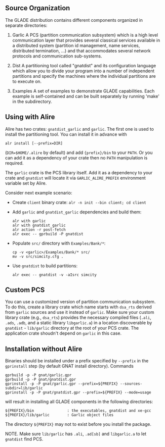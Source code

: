 Source Organization
-------------------

The GLADE distribution contains different components organized
in separate directories:

  1. Garlic
     A PCS (partition communication subsystem) which is a high level
     communication layer that provides several classical services
     available in a distributed system (partition id management, name
     services, distributed termination, ...) and that accommodates
     several network protocols and communication sub-systems.

  2. Dist
     A partitioning tool called "gnatdist" and its configuration
     language which allow you to divide your program into a number of
     independent partitions and specify the machines where the
     individual partitions are to execute on.

  4. Examples
     A set of examples to demonstrate GLADE capabilities. Each example
     is self-contained and can be built separately by running 'make'
     in the subdirectory.
 
Using with Alire
----------------

Alire has two crates: `gnatdist_garlic` and `garlic`.
The first one is used to install the partitioning tool.
You can install it in advance with 

```shell
alr install [--prefix=DIR]
```

(`DIR=$HOME/.alire` by default) and add `{prefix}/bin` to your `PATH`.
Or you can add it as a dependency of your crate then no `PATH`
manipulation is required.

The `garlic` crate is the PCS library itself. Add it as a dependency
to your crate and `gnatdist` will locate it via `GARLIC_ALIRE_PREFIX`
environment variable set by Alire.

Consider next example scenario:

* Create `client` binary crate: `alr -n init --bin client; cd client`

* Add `garlic` and `gnatdist_garlic` dependencies and build them:
  ```shell
  alr with garlic
  alr with gnatdist_garlic
  alr action -r post-fetch
  alr exec -- gprbuild -P gnatdist
  ```

* Populate `src/` directory with `Examples/Bank/*`:
  ```shell
  cp -v <garlic>/Examples/Bank/* src/
  mv -v src/simcity.cfg .
  ```

* Use `gnatdist` to build partitions:
  ```shell
  alr exec -- gnatdist -v -aIsrc simcity
  ```

## Custom PCS

You can use a customized version of partition communication subsystem.
To do this, create a library crate which name starts with `dsa_rts`
derived from `garlic` sources and use it instead of `garlic`. Make sure
your custom library crate (e.g., `dsa_rts`) provides the necessary compiled
files (`.ali`, `.ads`, `.adb`, and a static library `libgarlic.a`)
in a location discoverable by `gnatdist` - `lib/garlic` directory at the root
of your PCS crate. The application crate shoudn't depend on `garlic` in this
case.


Installation without Alire
--------------------------

Binaries should be installed under a prefix specified by `--prefix` in
the `gprinstall` step (by default GNAT install directory). Commands

    gprbuild -p -P gnat/garlic.gpr
    gprbuild -p -P gnat/gnatdist.gpr
    gprinstall -p -P gnat/garlic.gpr --prefix=${PREFIX} --sources-subdir=lib/garlic
    gprinstall -p -P gnat/gnatdist.gpr --prefix=${PREFIX} --mode=usage

will result in installing all GLADE components in the following
directories:

    ${PREFIX}/bin               : the executables, gnatdist and xe-gcc
    ${PREFIX}/lib/garlic        : Garlic object files

The directory `${PREFIX}` may not to exist before you install the package.

NOTE. Make sure `lib/garlic` has `.ali`, `.ad[sb]` and `libgarlic.a` to
let `gnatdist` find PCS.
